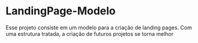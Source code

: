 # LandingPage-Modelo
Esse projeto consiste em um modelo para a criação de landing pages. Com uma estrutura tratada, a criação de futuros projetos se torna melhor
